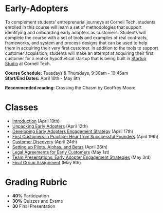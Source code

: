 # Early-Adopters
To complement students' entreprenurial journeys at Cornell Tech, students enrolled in this course will learn a set of methodologies that support identifying and onboarding early adopters as customers. Students will complete the course with a set of tools and examples of real contracts, frameworks, and system and process designs that can be used to help them in acquiring their very first customer. In addition to the tools to support customer acquisition, students will make an attempt at acquiring their first customer for a real or hypothetical startup that is being built in [Startup Studio](https://github.com/cornelltech/startup-studio/wiki) at Cornell Tech. 

**Course Schedule:** Tuesdays & Thursdays, 9:30am - 10:45am   
**Start/End Dates:** April 10th - May 8th

**Recommended reading:** Crossing the Chasm by Geoffrey Moore

# Classes
* [Introduction](https://github.com/cornelltech/Early-Adopters/wiki#april-10th-introduction) (April 10th)
* [Unpacking Early Adopters](https://github.com/cornelltech/Early-Adopters/wiki#april-12th-unpacking-early-adopters) (April 12th)
* [Developing Early Adopters Engagement Strategy](https://github.com/cornelltech/Early-Adopters/wiki#april-24th-developing-early-adopters-engagement-strategy) (April 17th)
* [First Customers in Practice: Hear from Succcessful Founders](https://github.com/cornelltech/Early-Adopters/wiki#april-19th-first-customers-in-practice-hear-from-successful-founders) (April 19th)
* [Customer Discovery](https://github.com/cornelltech/Early-Adopters/wiki#april-17th-customer-discovery) (April 24th)
* [Setting up Pilots, Alphas, and Betas](https://github.com/cornelltech/Early-Adopters/wiki#april-26th-setting-up-pilots-alphas-and-betas) (April 26th)
* [Legal Agreements for Early Customers](https://github.com/cornelltech/Early-Adopters/wiki#may-1st-legal-agreements-for-early-customers) (May 1st)
* [Team Presentations: Early Adopter Engagement Strategies](https://github.com/cornelltech/Early-Adopters/wiki#may-3rd-team-presentations-early-adopter-engagement-strategies) (May 3rd)
* [Final Group Assignment](https://github.com/cornelltech/Early-Adopters/wiki#may-8th-introduction-final-group-assignment) (May 8th)

# Grading Rubric
* **40%** Participation
* **30%** Quizzes and Exams
* **30** Final Presentation
